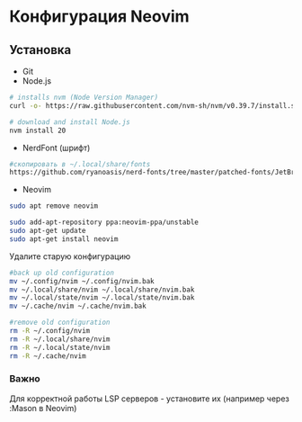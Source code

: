 # Конфигурация Neovim

## Установка
- Git
- Node.js
```bash
# installs nvm (Node Version Manager)
curl -o- https://raw.githubusercontent.com/nvm-sh/nvm/v0.39.7/install.sh | bash

# download and install Node.js
nvm install 20
```
- NerdFont (шрифт)
```bash
#скопировать в ~/.local/share/fonts
https://github.com/ryanoasis/nerd-fonts/tree/master/patched-fonts/JetBrainsMono/Ligatures/Regular
```
- Neovim
 ```bash
sudo apt remove neovim

sudo add-apt-repository ppa:neovim-ppa/unstable
sudo apt-get update
sudo apt-get install neovim

 ```
Удалите старую конфигурацию
```bash
#back up old configuration
mv ~/.config/nvim ~/.config/nvim.bak
mv ~/.local/share/nvim ~/.local/share/nvim.bak
mv ~/.local/state/nvim ~/.local/state/nvim.bak
mv ~/.cache/nvim ~/.cache/nvim.bak

#remove old configuration
rm -R ~/.config/nvim 
rm -R ~/.local/share/nvim 
rm -R ~/.local/state/nvim 
rm -R ~/.cache/nvim 
```
### Важно
Для корректной работы LSP серверов - установите их (например через :Mason в Neovim)
